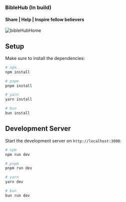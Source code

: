 ### BibleHub (In build)

#### Share | Help | Inspire fellow believers

![bibleHubHome](https://github.com/David-code-hub/bibleHub/assets/55393687/97da9fb1-c2c0-4fc9-a110-f5217afb7541)

## Setup

Make sure to install the dependencies:

```bash
# npm
npm install

# pnpm
pnpm install

# yarn
yarn install

# bun
bun install
```

## Development Server

Start the development server on `http://localhost:3000`:

```bash
# npm
npm run dev

# pnpm
pnpm run dev

# yarn
yarn dev

# bun
bun run dev
```
